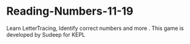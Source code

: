 # Reading-Numbers-11-19
 Learn LetterTracing, Identify correct numbers and more . This game is developed by Sudeep for KEPL
